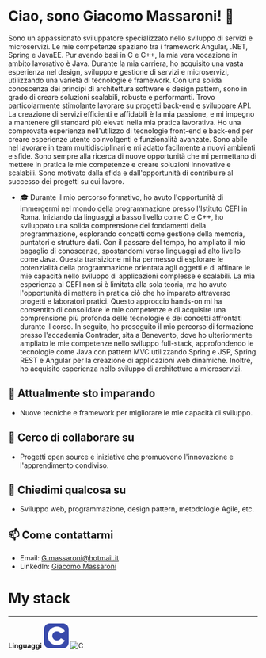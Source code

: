 # Ciao, sono Giacomo Massaroni! 👋

Sono un appassionato sviluppatore specializzato nello sviluppo di servizi e microservizi. Le mie competenze spaziano tra i framework Angular, .NET, Spring e JavaEE. Pur avendo basi in C e C++, la mia vera vocazione in ambito lavorativo è Java.
Durante la mia carriera, ho acquisito una vasta esperienza nel design, sviluppo e gestione di servizi e microservizi, utilizzando una varietà di tecnologie e framework. Con una solida conoscenza dei principi di architettura software e design pattern, sono in grado di creare soluzioni scalabili, robuste e performanti.
Trovo particolarmente stimolante lavorare su progetti back-end e sviluppare API. La creazione di servizi efficienti e affidabili è la mia passione, e mi impegno a mantenere gli standard più elevati nella mia pratica lavorativa.
Ho una comprovata esperienza nell'utilizzo di tecnologie front-end e back-end per creare esperienze utente coinvolgenti e funzionalità avanzate. Sono abile nel lavorare in team multidisciplinari e mi adatto facilmente a nuovi ambienti e sfide.
Sono sempre alla ricerca di nuove opportunità che mi permettano di mettere in pratica le mie competenze e creare soluzioni innovative e scalabili. Sono motivato dalla sfida e dall'opportunità di contribuire al successo dei progetti su cui lavoro.



- 🎓 Durante il mio percorso formativo, ho avuto l'opportunità di immergermi nel mondo della programmazione presso l'Istituto CEFI in Roma. Iniziando da linguaggi a basso livello come C e C++, ho sviluppato una solida comprensione dei fondamenti della programmazione, esplorando concetti come gestione della memoria, puntatori e strutture dati.
Con il passare del tempo, ho ampliato il mio bagaglio di conoscenze, spostandomi verso linguaggi ad alto livello come Java. Questa transizione mi ha permesso di esplorare le potenzialità della programmazione orientata agli oggetti e di affinare le mie capacità nello sviluppo di applicazioni complesse e scalabili.
La mia esperienza al CEFI non si è limitata alla sola teoria, ma ho avuto l'opportunità di mettere in pratica ciò che ho imparato attraverso progetti e laboratori pratici. Questo approccio hands-on mi ha consentito di consolidare le mie competenze e di acquisire una comprensione più profonda delle tecnologie e dei concetti affrontati durante il corso.
In seguito, ho proseguito il mio percorso di formazione presso l'accademia Contrader, sita a Benevento, dove ho ulteriormente ampliato le mie competenze nello sviluppo full-stack, approfondendo le tecnologie come Java con pattern MVC utilizzando Spring e JSP, Spring REST e Angular per la creazione di applicazioni web dinamiche. Inoltre, ho acquisito esperienza nello sviluppo di architetture a microservizi.

## 🌱 Attualmente sto imparando

- Nuove tecniche e framework per migliorare le mie capacità di sviluppo.

## 🤝 Cerco di collaborare su

- Progetti open source e iniziative che promuovono l'innovazione e l'apprendimento condiviso.

## 💬 Chiedimi qualcosa su

- Sviluppo web, programmazione, design pattern, metodologie Agile, etc.

## 📫 Come contattarmi

- Email: G.massaroni@hotmail.it
- LinkedIn: [Giacomo Massaroni](https://www.linkedin.com/in/giacomo-massaroni/)

# My stack
---

**Linguaggi**
<img src="https://github.com/tandpfun/skill-icons/blob/main/icons/C.svg" alt="C" width="50" height="50">
<img src="https://github.com/tandpfun/skill-icons/blob/main/icons/Java.svg" alt="C" width="50" height="50">



